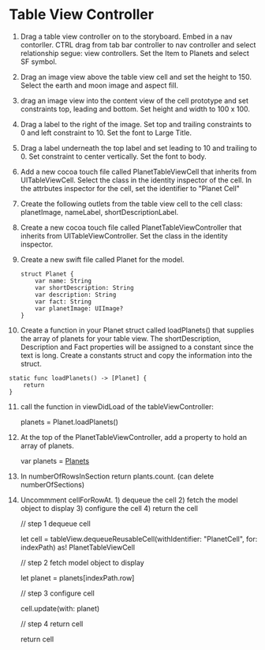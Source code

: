 #  Table View Controller

1.  Drag a table view controller on to the storyboard.  Embed in a nav contorller. CTRL drag from tab bar controller to nav controller and select relationship segue: view controllers.  Set the Item to Planets and select SF symbol.

2.  Drag an image view above the table view cell and set the height to 150.  Select the earth and moon image and aspect fill.

3.  drag an image view into the content view of the cell prototype and set constraints top, leading and bottom.  Set height and width to 100 x 100.

4.  Drag a label to the right of the image. Set top and trailing constraints to 0 and left constraint to 10. Set the font to Large Title.

5.  Drag a label underneath the top label and set leading to 10 and trailing to 0.  Set constraint to center vertically. Set the font to body.

6.  Add a new cocoa touch file called PlanetTableViewCell that inherits from UITableViewCell.  Select the class in the identity inspector of the cell. In the attrbutes inspector for the cell, set the identifier to "Planet Cell"

7.  Create the following outlets from the table view cell to the cell class:  planetImage, nameLabel, shortDescriptionLabel.

8.  Create a new cocoa touch file called PlanetTableViewController that inherits from UITableViewController. Set the class in the identity inspector.

9.  Create a new swift file called Planet for the model.  
    
        struct Planet {
            var name: String
            var shortDescription: String
            var description: String
            var fact: String
            var planetImage: UIImage?
        }
        
10.  Create a function in your Planet struct called loadPlanets() that supplies the array of planets for your table view.  The shortDescription, Description and Fact properties will be assigned to a constant since the text is long.  Create a constants struct and copy the information into the struct.

    static func loadPlanets() -> [Planet] {
        return 
    }
    
11.  call the function in viewDidLoad of the tableViewController:

        planets = Planet.loadPlanets()

12.  At the top of the PlanetTableViewController, add a property to hold an array of planets.

        var planets = [Planets]()
 
13.  In numberOfRowsInSection return plants.count.  (can delete numberOfSections)

14.  Uncommment cellForRowAt.  1) dequeue the cell  2) fetch the model object to display 3) configure the cell  4) return the cell

        // step 1 dequeue cell
        
        let cell = tableView.dequeueReusableCell(withIdentifier: "PlanetCell", for: indexPath) as! PlanetTableViewCell

        // step 2 fetch model object to display
        
        let planet = planets[indexPath.row]
        
        // step 3 configure cell
        
        cell.update(with: planet)
        
        // step 4 return cell
        
        return cell
